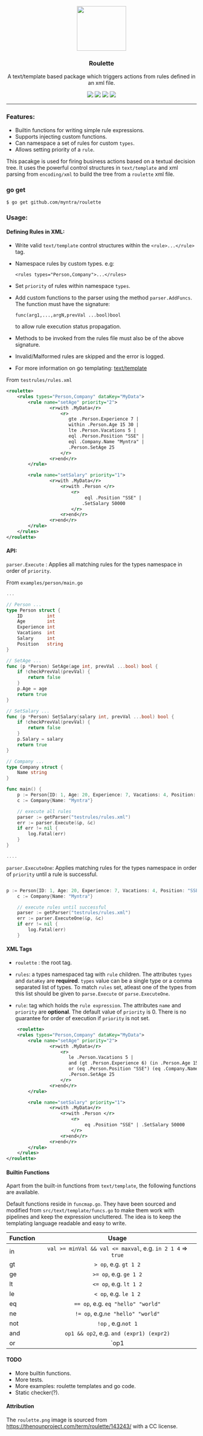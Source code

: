 <p align="center">
  <img src="https://cdn.rawgit.com/myntra/roulette/master/images/roulette.png" height="118" width="130" />

  <h3 align="center">Roulette</h3>
  <p align="center">A text/template based package which triggers actions from rules defined in an xml file.</p>
  <p align="center">
  	<img src="http://badges.github.io/stability-badges/dist/experimental.svg"/>
    <a href="https://travis-ci.org/myntra/roulette"><img src="https://travis-ci.org/myntra/roulette.svg?branch=master"></a>
    <a href="https://godoc.org/github.com/myntra/roulette"><img src="https://godoc.org/github.com/myntra/roulette?status.svg"></a>
    <a href="https://goreportcard.com/report/github.com/myntra/roulette"><img src="https://goreportcard.com/badge/github.com/myntra/roulette"></a>
  </p>
</p>

---
### Features:

- Builtin functions for writing simple rule expressions. 
- Supports injecting custom functions.
- Can namespace a set of rules for custom `types`.
- Allows setting priority of a `rule`.


This pacakge is used for firing business actions based on a textual decision tree. It uses the powerful control structures in `text/template` and xml parsing from `encoding/xml` to build the tree from a `roulette` xml file.

### go get
```
$ go get github.com/myntra/roulette
```

### Usage:

#### Defining Rules in XML:

- Write valid `text/template` control structures within the `<rule>...</rule>` tag.
- Namespace rules by custom types. e.g: 

	`<rules types="Person,Company">...</rules>`

- Set `priority` of rules within namespace `types`.
- Add custom functions to the parser using the method `parser.AddFuncs`. The function must have the signature:
	
	`func(arg1,...,argN,prevVal ...bool)bool`
 
  to allow rule execution status propagation.
- Methods to be invoked from the rules file must also be of the above signature.
- Invalid/Malformed rules are skipped and the error is logged.
- For more information on go templating: [text/template](https://golang.org/pkg/text/template/)

From `testrules/rules.xml`

```xml
<roulette>
    <rules types="Person,Company" dataKey="MyData">        
        <rule name="setAge" priority="2">
                <r>with .MyData</r>
                    <r>
                       gte .Person.Experience 7 |
                       within .Person.Age 15 30 |
                       lte .Person.Vacations 5 | 
                       eql .Person.Position "SSE" |
                       eql .Company.Name "Myntra" | 
                       .Person.SetAge 25 
                    </r>
                <r>end</r>
        </rule>

        <rule name="setSalary" priority="1">
                <r>with .MyData</r>
                    <r>with .Person </r>
                        <r>
                             eql .Position "SSE" |
                            .SetSalary 50000
                        </r>
                    <r>end</r>
                <r>end</r>
        </rule>
    </rules>
</roulette>
```

#### API:

`parser.Execute` : Applies all matching rules for the types namespace in order of `priority`. 


From `examples/person/main.go`

```go
...

// Person ...
type Person struct {
	ID         int
	Age        int
	Experience int
	Vacations  int
	Salary     int
	Position   string
}

// SetAge ...
func (p *Person) SetAge(age int, prevVal ...bool) bool {
	if !checkPrevVal(prevVal) {
		return false
	}
	p.Age = age
	return true
}

// SetSalary ...
func (p *Person) SetSalary(salary int, prevVal ...bool) bool {
	if !checkPrevVal(prevVal) {
		return false
	}
	p.Salary = salary
	return true
}

// Company ...
type Company struct {
	Name string
}

func main() {
	p := Person{ID: 1, Age: 20, Experience: 7, Vacations: 4, Position: "SSE"}
	c := Company{Name: "Myntra"}

	// execute all rules
	parser := getParser("testrules/rules.xml")
	err := parser.Execute(&p, &c)
	if err != nil {
		log.Fatal(err)
	}
}

....

```

`parser.ExecuteOne`: Applies matching rules for the types namespace in order of `priority` until a rule is successful. 


```go

p := Person{ID: 1, Age: 20, Experience: 7, Vacations: 4, Position: "SSE"}
	c := Company{Name: "Myntra"}

	// execute rules until successful
	parser := getParser("testrules/rules.xml")
	err := parser.ExecuteOne(&p, &c)
	if err != nil {
		log.Fatal(err)
	}

```

#### XML Tags

- `roulette` : the root tag.

- `rules`: a types namespaced tag with `rule` children. The attributes `types` and `dataKey` are **required**. `types` value can be a single type or a comma separated list of types. To match `rules` set, atleast one of the types from this list should be given to `parse.Execute` or `parse.ExecuteOne`.

- `rule`: tag which holds the `rule expression`. The attributes `name` and `priority` are **optional**. The default value of `priority` is 0. There is no guarantee for order of execution if `priority` is not set.


```xml
	<roulette>
    <rules types="Person,Company" dataKey="MyData">        
        <rule name="setAge" priority="2">
                <r>with .MyData</r>
                    <r>
                       le .Person.Vacations 5 |
                       and (gt .Person.Experience 6) (in .Person.Age 15 30) |
                       or (eq .Person.Position "SSE") (eq .Company.Name "Myntra") |
                       .Person.SetAge 25
                    </r>
                <r>end</r>
        </rule>

        <rule name="setSalary" priority="1">
                <r>with .MyData</r>
                    <r>with .Person </r>
                        <r>
                             eq .Position "SSE" | .SetSalary 50000
                        </r>
                    <r>end</r>
                <r>end</r>
        </rule>
    </rules>
</roulette>
```



#### Builtin Functions

Apart from the built-in functions from `text/template`, the following functions are available.

Default functions reside in `funcmap.go`. They have been sourced and modified from `src/text/template/funcs.go` to make them work with pipelines and keep the expression uncluttered.
The idea is to keep the templating language readable and easy to write.

| Function      | Usage         |
| ------------- |:-------------:|
| in           |  `val >= minVal && val <= maxval`, e.g. `in 2 1 4` => `true` | 
| gt           |  `> op`, e.g. `gt 1 2` |
| ge           |  `>= op`, e.g. `ge 1 2` |
| lt           |  `<= op`, e.g. `lt 1 2` |
| le           |  `< op`, e.g. `le 1 2` |
| eq           |  `== op`, e.g. `eq "hello" "world"` |
| ne           |  `!= op`, e.g.`ne "hello" "world"` |
| not		   | `!op` , e.g.`not 1`|
| and 		   | `op1 && op2`, e.g. `and (expr1) (expr2)`|
| or 		   | `op1 || op2`, e.g. `or (expr1) (expr2)`|


#### TODO
- More builtin functions.
- More tests.
- More examples: roulette templates and go code.
- Static checker(?).

#### Attribution
The `roulette.png` image is sourced from https://thenounproject.com/term/roulette/143243/ with a CC license.